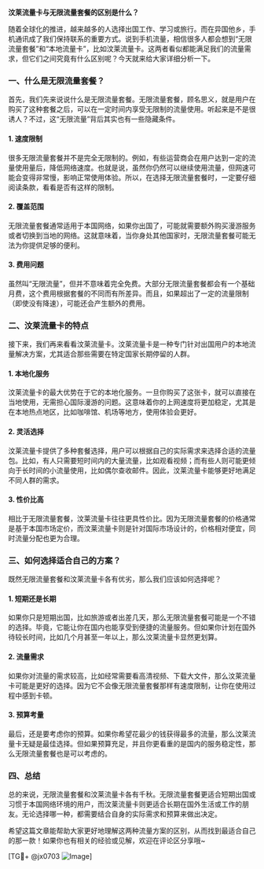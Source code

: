 **汶莱流量卡与无限流量套餐的区别是什么？**

随着全球化的推进，越来越多的人选择出国工作、学习或旅行。而在异国他乡，手机通讯成了我们保持联系的重要方式。说到手机流量，相信很多人都会想到“无限流量套餐”和“本地流量卡”，比如汶莱流量卡。这两者看似都能满足我们的流量需求，但它们之间究竟有什么区别呢？今天就来给大家详细分析一下。

### 一、什么是无限流量套餐？

首先，我们先来说说什么是无限流量套餐。无限流量套餐，顾名思义，就是用户在购买了这种套餐之后，可以在一定时间内享受无限制的流量使用。听起来是不是很诱人？不过，这“无限流量”背后其实也有一些隐藏条件。

#### 1. **速度限制**
很多无限流量套餐并不是完全无限制的。例如，有些运营商会在用户达到一定的流量使用量后，降低网络速度。也就是说，虽然你仍然可以继续使用流量，但网速可能会变得非常慢，影响正常使用体验。所以，在选择无限流量套餐时，一定要仔细阅读条款，看看是否有这样的限制。

#### 2. **覆盖范围**
无限流量套餐通常适用于本国网络，如果你出国了，可能就需要额外购买漫游服务或者切换到当地的网络。这就意味着，当你身处其他国家时，无限流量套餐可能无法为你提供足够的便利。

#### 3. **费用问题**
虽然叫“无限流量”，但并不意味着完全免费。大部分无限流量套餐都会有一个基础月费，这个费用根据套餐的不同而有所差异。而且，如果超出了一定的流量限制（即使没有降速），可能还会产生额外的费用。

### 二、汶莱流量卡的特点

接下来，我们再来看看汶莱流量卡。汶莱流量卡是一种专门针对出国用户的本地流量解决方案，尤其适合那些需要在特定国家长期停留的人群。

#### 1. **本地化服务**
汶莱流量卡的最大优势在于它的本地化服务。一旦你购买了这张卡，就可以直接在当地使用，无需担心国际漫游的问题。这意味着你的上网速度将更加稳定，尤其是在本地热点地区，比如咖啡馆、机场等地方，使用体验会更好。

#### 2. **灵活选择**
汶莱流量卡提供了多种套餐选择，用户可以根据自己的实际需求来选择合适的流量包。比如，有人只需要短时间内的大量流量，比如观看视频；而有些人则可能更倾向于长时间的小流量使用，比如偶尔查收邮件。因此，汶莱流量卡能够更好地满足不同人群的需求。

#### 3. **性价比高**
相比于无限流量套餐，汶莱流量卡往往更具性价比。因为无限流量套餐的价格通常是基于本国市场定价，而汶莱流量卡则是针对国际市场设计的，价格相对便宜，同时流量分配也更为合理。

### 三、如何选择适合自己的方案？

既然无限流量套餐和汶莱流量卡各有优劣，那么我们应该如何选择呢？

#### 1. **短期还是长期**
如果你只是短期出国，比如旅游或者出差几天，那么无限流量套餐可能是一个不错的选择。毕竟，它能让你在国内也能享受到便捷的流量服务。但如果你计划在国外待较长时间，比如几个月甚至一年以上，那么汶莱流量卡显然更划算。

#### 2. **流量需求**
如果你对流量的需求较高，比如经常需要看高清视频、下载大文件，那么汶莱流量卡可能是更好的选择。因为它不会像无限流量套餐那样有速度限制，让你在使用过程中感到卡顿。

#### 3. **预算考量**
最后，还是要考虑你的预算。如果你希望花最少的钱获得最多的流量，那么汶莱流量卡无疑是最佳选择。但如果预算充足，并且你更看重的是国内的服务稳定性，那么无限流量套餐也是可以考虑的。

### 四、总结

总的来说，无限流量套餐和汶莱流量卡各有千秋。无限流量套餐更适合短期出国或习惯于本国网络环境的用户，而汶莱流量卡则更适合长期在国外生活或工作的朋友。无论选择哪一种，都需要结合自身的实际需求和预算来做出决定。

希望这篇文章能帮助大家更好地理解这两种流量方案的区别，从而找到最适合自己的那一款！如果你也有相关的经验或见解，欢迎在评论区分享哦~

[TG💪+ @jx0703 ![Image](https://github.com/user-attachments/assets/dbca1d08-cadb-493c-b0ec-ad6f7a83f270)]